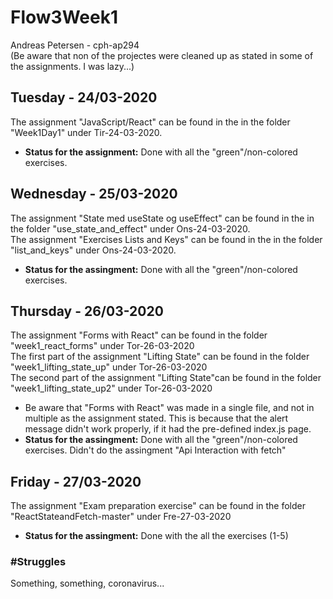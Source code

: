# Flow3Week1
Andreas Petersen - cph-ap294 <br>
(Be aware that non of the projectes were cleaned up as stated in some of the assignments. I was lazy...)

## Tuesday - 24/03-2020
The assignment "JavaScript/React" can be found in the in the folder "Week1Day1" under Tir-24-03-2020.
- **Status for the assignment:** Done with all the "green"/non-colored exercises.

## Wednesday - 25/03-2020
The assignment "State med useState og useEffect" can be found in the in the folder "use_state_and_effect" under Ons-24-03-2020.<br>
The assignment "Exercises Lists and Keys" can be found in the in the folder "list_and_keys" under Ons-24-03-2020.
- **Status for the assingment:** Done with all the "green"/non-colored exercises.


## Thursday - 26/03-2020
The assignment "Forms with React" can be found in the folder "week1_react_forms" under Tor-26-03-2020<br>
The first part of the assignment "Lifting State" can be found in the folder "week1_lifting_state_up" under Tor-26-03-2020<br>
The second part of the assignment "Lifting State"can be found in the folder "week1_lifting_state_up2" under Tor-26-03-2020<br>
- Be aware that "Forms with React" was made in a single file, and not in multiple as the assignment stated. This is because that the alert message didn't work properly, if it had the pre-defined index.js page.
- **Status for the assingment:** Done with all the "green"/non-colored exercises. Didn't do the assingment "Api Interaction with fetch"

## Friday - 27/03-2020
The assignment "Exam preparation exercise" can be found in the folder "ReactStateandFetch-master" under Fre-27-03-2020<br>
- **Status for the assingment:** Done with the all the exercises (1-5)

### #Struggles
Something, something, coronavirus...
